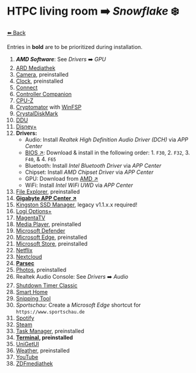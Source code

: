 # HTPC living room ➡️ _Snowflake_ ❄️

[⬅️ Back](./README.md)

Entries in **bold** are to be prioritized during installation.

1. **_AMD Software_**: See _Drivers_ ➡️ _GPU_
2. [ARD Mediathek](./app-list.md#ard-mediathek)
2. [Camera](./app-list.md#windows-camera), preinstalled
2. [Clock](./app-list.md#windows-clock), preinstalled
2. [Connect](./app-list.md#windows-connect)
2. [Controller Companion](./app-list.md#controller-companion)
2. [CPU-Z](./app-list.md#cpu-z)
2. [Cryptomator](./app-list.md#cryptomator) with [WinFSP](./app-list.md#winfsp)
2. [CrystalDiskMark](./app-list.md#crystaldiskmark)
2. [DDU](./app-list.md#ddu)
2. [Disney+](./app-list.md#disneyplus)
2. **Drivers:**
	* Audio: Install _Realtek High Definition Audio Driver (DCH)_ via _APP Center_
	* [BIOS ↗](https://www.gigabyte.com/de/Motherboard/B450-I-AORUS-PRO-WIFI-rev-10/support#support-dl-bios): Download & install in the following order: 1. `F30`, 2. `F32`, 3. `F40`, & 4. `F65`
	* Bluetooth: Install _Intel Bluetooth Driver_ via _APP Center_
	* Chipset: Install _AMD Chipset Driver_ via _APP Center_
	* GPU: Download from [AMD ↗](https://www.amd.com/en/support)
	* WiFi: Install _Intel WiFi UWD_ via _APP Center_
2. [File Explorer](./app-list.md#windows-file-explorer), preinstalled
2. **[Gigabyte APP Center ↗](https://www.gigabyte.com/de/Motherboard/B450-I-AORUS-PRO-WIFI-rev-10/support#support-dl-utility)**
2. [Kingston SSD Manager](./app-list.md#kingston-ssd-manager), legacy v1.1.x.x required!
2. [Logi Options+](./app-list.md#logitech-options-plus)
2. [MagentaTV](./app-list.md#magentatv)
2. [Media Player](./app-list.md#windows-media-player), preinstalled
2. [Microsoft Defender](./app-list.md#microsoft-defender)
2. [Microsoft Edge](./app-list.md#microsoft-edge), preinstalled
2. [Microsoft Store](./app-list.md#microsoft-store), preinstalled
2. [Netflix](./app-list.md#netflix)
2. [Nextcloud](./app-list.md#nextcloud)
2. **[Parsec](./app-list.md#parsec)**
2. [Photos](./app-list.md#microsoft-photos), preinstalled
2. Realtek Audio Console: See _Drivers_ ➡️ _Audio_
2. [Shutdown Timer Classic](./app-list.md#shutdown-timer-classic)
2. [Smart Home](./app-list.md#ianstorm-my-smart-home)
2. [Snipping Tool](./app-list.md#windows-snipping-tool)
2. _Sportschau_: Create a _Microsoft Edge_ shortcut for `https://www.sportschau.de`
2. [Spotify](./app-list.md#spotify)
2. [Steam](./app-list.md#steam)
2. [Task Manager](./app-list.md#windows-task-manager), preinstalled
2. **[Terminal](./app-list.md#terminal), preinstalled**
2. [UniGetUI](./app-list.md#unigetui)
2. [Weather](./app-list.md#msn-weather), preinstalled
2. [YouTube](./app-list.md#youtube)
2. [ZDFmediathek](./app-list.md#zdfmediathek)
